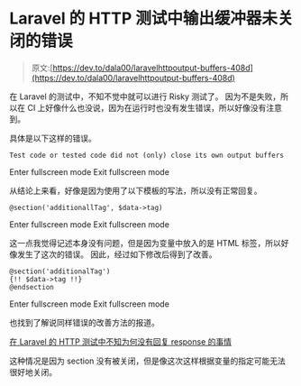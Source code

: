 # Laravel 的 HTTP 测试中输出缓冲器未关闭的错误

> 原文:[https://dev.to/dala00/laravelhttpoutput-buffers-408d](https://dev.to/dala00/laravelhttpoutput-buffers-408d)

在 Laravel 的测试中，不知不觉中就可以进行 Risky 测试了。 因为不是失败，所以在 CI 上好像什么也没说，因为在运行时也没有发生错误，所以好像没有注意到。

具体是以下这样的错误。

```
Test code or tested code did not (only) close its own output buffers 
```

Enter fullscreen mode Exit fullscreen mode

从结论上来看，好像是因为使用了以下模板的写法，所以没有正常回复。

```
@section('additionallTag', $data->tag) 
```

Enter fullscreen mode Exit fullscreen mode

这一点我觉得记述本身没有问题，但是因为变量中放入的是 HTML 标签，所以好像发生了这次的错误。 因此，经过如下修改后得到了改善。

```
@section('additionalTag')  
{!! $data->tag !!}  
@endsection 
```

Enter fullscreen mode Exit fullscreen mode

也找到了解说同样错误的改善方法的报道。

[在 Laravel 的 HTTP 测试中不知为何没有回复 response 的事情](https://qiita.com/t_k_m_s_otya/items/6e973f90c09df40f2224)

这种情况是因为 section 没有被关闭，但是像这次这样根据变量的指定可能无法很好地关闭。